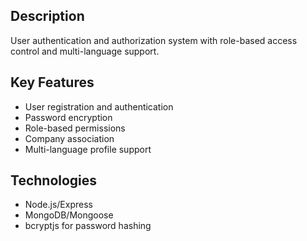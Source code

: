 

## Description
User authentication and authorization system with role-based access control and multi-language support.

## Key Features
- User registration and authentication
- Password encryption
- Role-based permissions
- Company association
- Multi-language profile support

## Technologies
- Node.js/Express
- MongoDB/Mongoose
- bcryptjs for password hashing
